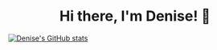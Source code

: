 <h1 align="center"> Hi there, I'm Denise! 👋</h1>

<!--
**denisehung/denisehung** is a ✨ _special_ ✨ repository because its `README.md` (this file) appears on your GitHub profile.

Here are some ideas to get you started:

- 🔭 I’m currently working on ...
- 🌱 I’m currently learning ...
- 👯 I’m looking to collaborate on ...
- 🤔 I’m looking for help with ...
- 💬 Ask me about ...
- 📫 How to reach me: ...
- 😄 Pronouns: ...
- ⚡ Fun fact: ...
-->

[![Denise's GitHub stats](https://github-readme-stats.vercel.app/api?username=denisehung)](https://github.com/denisehung/github-readme-stats)

